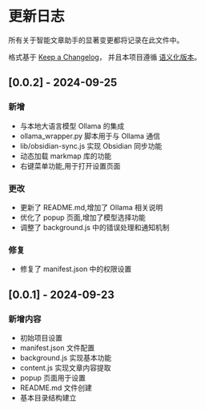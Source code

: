 # 更新日志

所有关于智能文章助手的显著变更都将记录在此文件中。

格式基于 [Keep a Changelog](https://keepachangelog.com/zh-CN/1.0.0/)，
并且本项目遵循 [语义化版本](https://semver.org/lang/zh-CN/)。

## [0.0.2] - 2024-09-25

### 新增

- 与本地大语言模型 Ollama 的集成
- ollama_wrapper.py 脚本用于与 Ollama 通信
- lib/obsidian-sync.js 实现 Obsidian 同步功能
- 动态加载 markmap 库的功能
- 右键菜单功能,用于打开设置页面

### 更改

- 更新了 README.md,增加了 Ollama 相关说明
- 优化了 popup 页面,增加了模型选择功能
- 调整了 background.js 中的错误处理和通知机制

### 修复

- 修复了 manifest.json 中的权限设置

## [0.0.1] - 2024-09-23

### 新增内容

- 初始项目设置
- manifest.json 文件配置
- background.js 实现基本功能
- content.js 实现文章内容提取
- popup 页面用于设置
- README.md 文件创建
- 基本目录结构建立
